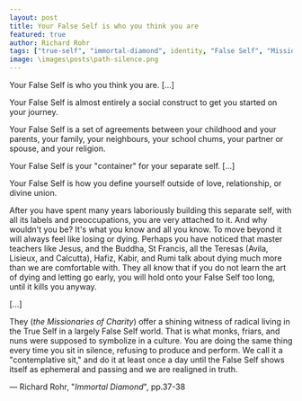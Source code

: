 ```yaml
---
layout: post
title: Your False Self is who you think you are
featured: true
author: Richard Rohr
tags: ["true-self", "immortal-diamond", identity, "False Self", "Missionaries of Charity", contemplation, Jesus, Buddha, "St Francis", "Teresa d'Avila", "Teresa de Lisieux", "Mother Theresa", Hafiz, Kabir, Rumi, witnesses, loss, death, monks, friars, nuns, silence, truth, spirituality, change, society, journey,childhood, parents, family, neighbours, partner, spouse, religion, love, relationship, faith, preoccupations]
image: \images\posts\path-silence.png
---
```


Your False Self is who you think you are. [...]

Your False Self is almost entirely a social construct to get you started on your journey.

Your False Self is a set of agreements between your childhood and your parents, your family, your neighbours, your school chums, your partner or spouse, and your religion.

Your False Self is your "container" for your separate self. [...]

Your False Self is how you define yourself outside of love, relationship, or divine union. 

After you have spent many years laboriously building this separate self, with all its labels and preoccupations, you are very attached to it. And why wouldn't you be? It's what you know and all you know. To move beyond it will always feel like losing or dying. Perhaps you have noticed that master teachers like Jesus, and the Buddha, St Francis, all the Teresas (Avila, Lisieux, and Calcutta), Hafiz, Kabir, and Rumi talk about dying much more than we are comfortable with. They all know that if you do not learn the art of dying and letting go early, you will hold onto your False Self too long, until it kills you anyway. 

[...] 

They (_the Missionaries of Charity_) offer a shining witness of radical living in the True Self in a largely False Self world. That is what monks, friars, and nuns were supposed to symbolize in a culture. You are doing the same thing every time you sit in silence, refusing to produce and perform. We call it a "contemplative sit," and do it at least once a day until the False Self shows itself as ephemeral and passing and we are realigned in truth.

― Richard Rohr, "_Immortal Diamond_", pp.37-38